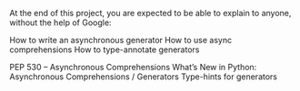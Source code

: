At the end of this project, you are expected to be able to explain to anyone, without the help of Google:

How to write an asynchronous generator
How to use async comprehensions
How to type-annotate generators

PEP 530 – Asynchronous Comprehensions
What’s New in Python: Asynchronous Comprehensions / Generators
Type-hints for generators
